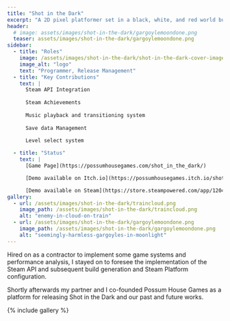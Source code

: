 ```yaml
---
title: "Shot in the Dark"
excerpt: "A 2D pixel platformer set in a black, white, and red world built in the Construct 3 game engine."
header:
  # image: assets/images/shot-in-the-dark/gargoylemoondone.png
  teaser: assets/images/shot-in-the-dark/gargoylemoondone.png
sidebar:
  - title: "Roles"
    image: /assets/images/shot-in-the-dark/shot-in-the-dark-cover-image.png
    image_alt: "logo"
    text: "Programmer, Release Management"
  - title: "Key Contributions"
    text: |
      Steam API Integration
      
      Steam Achievements
      
      Music playback and transitioning system
      
      Save data Management
      
      Level select system       

  - title: "Status"
    text: |
      [Game Page](https://possumhousegames.com/shot_in_the_dark/)

      [Demo available on Itch.io](https://possumhousegames.itch.io/shot-in-the-dark)

      [Demo available on Steam](https://store.steampowered.com/app/1204940/Shot_in_the_Dark/)
gallery:
  - url: /assets/images/shot-in-the-dark/traincloud.png
    image_path: /assets/images/shot-in-the-dark/traincloud.png
    alt: "enemy-in-cloud-on-train"
  - url: /assets/images/shot-in-the-dark/gargoylemoondone.png
    image_path: /assets/images/shot-in-the-dark/gargoylemoondone.png
    alt: "seemingly-harmless-gargoyles-in-moonlight"
---
```


Hired on as a contractor to implement some game systems and performance analysis, I stayed on to foresee the implementation of the Steam API and subsequent build generation and Steam Platform configuration. 

Shortly afterwards my partner and I co-founded Possum House Games as a platform for releasing Shot in the Dark and our past and future works. 

{% include gallery %}
